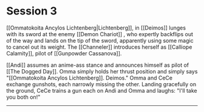 # Session 3
[[Ommatokoita Ancylos Lichtenberg|Lichtenberg]], in [[Deimos]] lunges with its sword at the enemy [[Demon Chariot]] , who expertly backflips out of the way and lands on the tip of the sword, apparently using some magic to cancel out its weight. The [[Channeler]] introduces herself as  [[Calliope Calamity]], pilot of  [[Gunpowder Cassanova]].

[[Andi]] assumes an anime-ass stance and announces himself as pilot of [[The Dogged Day]].  Omma simply holds her thrust position and simply says "[[Ommatokoita Ancylos Lichtenberg]]. Deimos."  Omma and CeCe exchange gunshots, each narrowly missing the other. Landing gracefully on the ground, CeCe trains a gun each on Andi and Omma and laughs: "I'll take you both on!"

---

